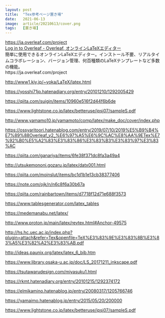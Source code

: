 ```yaml
---
layout: post
title:  "Tex参考ページ置き場"
date:   2021-06-13
image:  article/20210613/cover.png
tags:   [置き場]
---
```

<div class="bcard-wrapper"><span class="bcard-header withgfav"><div class="bcard-favicon" style="background-image: url(https://www.google.com/s2/favicons?domain=https://ja.overleaf.com/project)"></div><div class="bcard-site"><a href="https://ja.overleaf.com/project" rel="nofollow" target="_blank"></a></div><div class="bcard-url"><a href="https://ja.overleaf.com/project" rel="nofollow" target="_blank">https://ja.overleaf.com/project</a></div></span><span class="bcard-main withogimg"><div class="bcard-title"><a href="https://ja.overleaf.com/project" rel="nofollow" target="_blank">Log in to Overleaf - Overleaf, オンラインLaTeXエディター</a></div><div class="bcard-description">簡単に使用できるオンラインLaTeXエディター。インストール不要、リアルタイムコラボレーション、バージョン管理、何百種類のLaTeXテンプレートなど多数の機能。</div><a href="https://ja.overleaf.com/project" rel="nofollow" target="_blank"><div class="bcard-img" style="background-image: url(https://cdn.overleaf.com/img/ol-brand/overleaf_og_logo.png)"></div></a></span></div>
https://ja.overleaf.com/project

http://www1.kiy.jp/~yoka/LaTeX/latex.html

https://yosshi71jp.hatenadiary.org/entry/20101210/1292005429

https://qiita.com/suigin/items/10960e516f2d44f6b6de

https://www.lightstone.co.jp/latex/betteruse/ipsj07/sampleS.pdf

http://www.yamamo10.jp/yamamoto/comp/latex/make_doc/cover/index.php

https://ossyaritoori.hatenablog.com/entry/2019/07/10/2019%E5%B9%B4%E7%89%88Overleaf_v2_%E6%97%A5%E6%9C%AC%E8%AA%9ETex%E7%92%B0%E5%A2%83%E3%83%86%E3%83%B3%E3%83%97%E3%83%AC

https://qiita.com/ganariya/items/6fe38f371dc8fa3a49a4

http://utsukemononi.gozaru.jp/latex/datx001.html

https://qiita.com/moinslut/items/bc1d1b1e13cb38377406

https://note.com/ojk/n/n6c8f6a30b67a

https://qiita.com/rainbartown/items/d7718f12d71e688f3573

https://www.tablesgenerator.com/latex_tables

https://medemanabu.net/latex/

http://www.proton.jp/main/latex/revtex.html#Anchor-49575

http://hs.hc.uec.ac.jp/index.php?plugin=attach&refer=Tex&openfile=TeX%E3%83%9E%E3%83%8B%E3%83%A5%E3%82%A2%E3%83%AB.pdf

http://ideas.paunix.org/latex/latex_6_bib.htm

https://www.library.osaka-u.ac.jp/doc/LS_20171211_inkscape.pdf

https://tsutawarudesign.com/miyasuku1.html

https://rkmt.hatenadiary.org/entry/20101215/1292374172

https://elmikamino.hatenablog.jp/entry/20080317/1205766746

https://yamaimo.hatenablog.jp/entry/2015/05/20/200000

https://www.lightstone.co.jp/latex/betteruse/ipsj07/sampleS.pdf



[@konoe_akitoshi]: https://twitter.com/konoe_akitoshi
[Raspberry Pi Camera Module v2]:https://www.raspberrypi.org/products/camera-module-v2/
